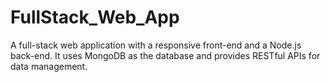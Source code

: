 # FullStack_Web_App
A full-stack web application with a responsive front-end and a Node.js back-end. It uses MongoDB as the database and provides RESTful APIs for data management.

